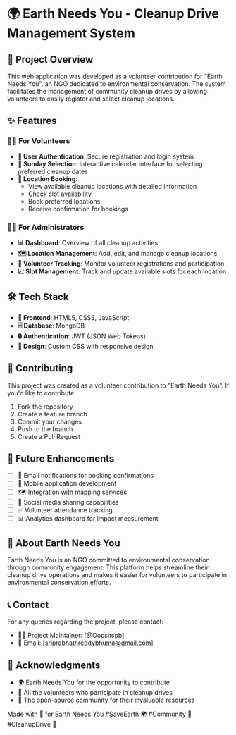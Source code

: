 # 🌍 Earth Needs You - Cleanup Drive Management System

## 🌟 Project Overview
This web application was developed as a volunteer contribution for "Earth Needs You", an NGO dedicated to environmental conservation. The system facilitates the management of community cleanup drives by allowing volunteers to easily register and select cleanup locations.

## ✨ Features
### 🙋‍♂️ For Volunteers
- **🔐 User Authentication**: Secure registration and login system
- **📅 Sunday Selection**: Interactive calendar interface for selecting preferred cleanup dates
- **📍 Location Booking**: 
  - View available cleanup locations with detailed information
  - Check slot availability
  - Book preferred locations
  - Receive confirmation for bookings

### 👨‍💼 For Administrators
- **📊 Dashboard**: Overview of all cleanup activities
- **🗺️ Location Management**: Add, edit, and manage cleanup locations
- **👥 Volunteer Tracking**: Monitor volunteer registrations and participation
- **📈 Slot Management**: Track and update available slots for each location

## 🛠️ Tech Stack
- **🎨 Frontend**: HTML5, CSS3, JavaScript
- **🗄️ Database**: MongoDB
- **🔒 Authentication**: JWT (JSON Web Tokens)
- **🎯 Design**: Custom CSS with responsive design


## 🤝 Contributing
This project was created as a volunteer contribution to "Earth Needs You". If you'd like to contribute:
1. Fork the repository
2. Create a feature branch
3. Commit your changes
4. Push to the branch
5. Create a Pull Request

## 🚀 Future Enhancements
- [ ] 📧 Email notifications for booking confirmations
- [ ] 📱 Mobile application development
- [ ] 🗺️ Integration with mapping services
- [ ] 🔄 Social media sharing capabilities
- [ ] ✅ Volunteer attendance tracking
- [ ] 📊 Analytics dashboard for impact measurement

## 🌱 About Earth Needs You
Earth Needs You is an NGO committed to environmental conservation through community engagement. This platform helps streamline their cleanup drive operations and makes it easier for volunteers to participate in environmental conservation efforts.


## 📞 Contact
For any queries regarding the project, please contact:
- 👨‍💻 Project Maintainer: [@Oopsitspb]
- 📧 Email: [sriprabhathreddybhuma@gmail.com]

## 🙏 Acknowledgments
- 🌍 Earth Needs You for the opportunity to contribute
- 👥 All the volunteers who participate in cleanup drives
- 🌟 The open-source community for their invaluable resources


Made with 💚 for Earth Needs You
#SaveEarth 🌍 #Community 🤝 #CleanupDrive 🧹
